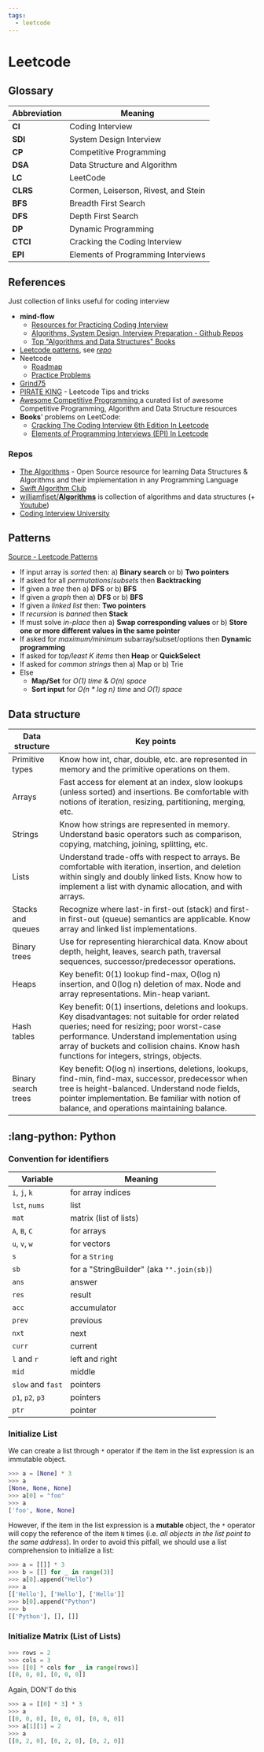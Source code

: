 ```yaml
---
tags:
  - leetcode
---
```


# Leetcode

## Glossary

Abbreviation | Meaning
-|-
**CI**   | Coding Interview
**SDI**  | System Design Interview
**CP**   | Competitive Programming  
**DSA**  | Data Structure and Algorithm  
**LC**   | LeetCode  
**CLRS** | Cormen, Leiserson, Rivest, and Stein  
**BFS**  | Breadth First Search  
**DFS**  | Depth First Search  
**DP**   | Dynamic Programming
**CTCI** | Cracking the Coding Interview
**EPI**  | Elements of Programming Interviews

## References

Just collection of links useful for coding interview

- **mind-flow**
  - [Resources for Practicing Coding Interview](../../blog/2018/2018-12-28-tech-interview-coding-prep-res.md)
  - [Algorithms, System Design, Interview Preparation - Github Repos](../../blog/2019/2019-01-17-algorithms-system-design-interview-preparation.md)
  - [Top "Algorithms and Data Structures" Books](../../blog/2019/2019-01-13-alg-and-ds-books.md)
- [Leetcode patterns](https://seanprashad.com/leetcode-patterns/), see [*repo*](https://github.com/seanprashad/leetcode-patterns)
- Neetcode
  - [Roadmap](https://neetcode.io/roadmap)
  - [Practice Problems](https://neetcode.io/practice)
- [Grind75](https://www.techinterviewhandbook.org/grind75)
- [PIRATE KING](https://www.piratekingdom.com/) - Leetcode Tips and tricks
- [Awesome Competitive Programming ](https://github.com/lnishan/awesome-competitive-programming) a curated list of awesome Competitive Programming, Algorithm and Data Structure resources
- **Books**' problems on LeetCode:
  - [Cracking The Coding Interview 6th Edition In Leetcode](https://leetcode.com/discuss/general-discussion/1152824/cracking-the-coding-interview-6th-edition-in-leetcode)
  - [Elements of Programming Interviews (EPI) In Leetcode](https://github.com/slgriff/EPI-to-LC)

### Repos

- [The Algorithms](https://github.com/TheAlgorithms) - Open Source resource for learning Data Structures & Algorithms and their implementation in any Programming Language
- [Swift Algorithm Club](https://github.com/raywenderlich/swift-algorithm-club)
- [williamfiset/**Algorithms**](https://github.com/williamfiset/Algorithms) is collection of algorithms and data structures (+ [Youtube](https://www.youtube.com/@WilliamFiset-videos))
- [Coding Interview University](https://github.com/jwasham/coding-interview-university)

## Patterns

[Source - Leetcode Patterns](https://seanprashad.com/leetcode-patterns/)

- If input array is *sorted* then: a) **Binary search** or b) **Two pointers**
- If asked for all *permutations*/*subsets* then **Backtracking**
- If given a *tree* then a) **DFS** or b) **BFS**
- If given a *graph* then a) **DFS** or b) **BFS**
- If given a *linked list* then: **Two pointers**
- If *recursion* is *banned* then **Stack**
- If must solve *in-place* then a) **Swap corresponding values** or b) **Store one or more different values in the same pointer**
- If asked for *maximum/minimum* subarray/subset/options then **Dynamic programming**
- If asked for *top/least K items* then **Heap** or **QuickSelect**
- If asked for *common strings* then a) Map or b) Trie
- Else
  - **Map/Set** for *O(1) time* & *O(n) space*
  - **Sort input** for *O(n * log n) time* and *O(1) space*

## Data structure

| Data structure | Key points |
|---|---|
| Primitive types | Know how int, char, double, etc. are represented in memory and the primitive operations on them.|
| Arrays  | Fast access for element at an index, slow lookups (unless sorted) and insertions. Be comfortable with notions of iteration, resizing, partitioning, merging, etc.|
| Strings | Know how strings are represented in memory. Understand basic operators such as comparison, copying, matching, joining, splitting, etc.|
| Lists | Understand trade-offs with respect to arrays. Be comfortable with iteration, insertion, and deletion within singly and doubly linked lists. Know how to implement a list with dynamic allocation, and with arrays.|
| Stacks and queues | Recognize where last-in first-out (stack) and first-in first-out (queue) semantics are applicable. Know array and linked list implementations.|
| Binary trees | Use for representing hierarchical data. Know about depth, height, leaves, search path, traversal sequences, successor/predecessor operations.|
| Heaps | Key benefit: 0(1) lookup find-max, O(log n) insertion, and 0(log n) deletion of max. Node and array representations. Min-heap variant.|
| Hash tables | Key benefit: 0(1) insertions, deletions and lookups. Key disadvantages: not suitable for order related queries; need for resizing; poor worst-case performance. Understand implementation using array of buckets and collision chains. Know hash functions for integers, strings, objects.|
| Binary search trees | Key benefit: O(log n) insertions, deletions, lookups, find-min, find-max, successor, predecessor when tree is height-balanced. Understand node fields, pointer implementation. Be familiar with notion of balance, and operations maintaining balance.|

## :lang-python: Python

### Convention for identifiers

Variable | Meaning
-|-
`i`, `j`, `k`     | for array indices
`lst`, `nums`     | list
`mat`             | matrix (list of lists)
`A`, `B`, `C`     | for arrays
`u`, `v`, `w`     | for vectors
`s`               | for a `String`
`sb`              | for a "StringBuilder" (aka `"".join(sb)`)
`ans`             | answer
`res`             | result
`acc`             | accumulator
`prev`            | previous
`nxt`             | next
`curr`            | current
`l` and `r`       | left and right
`mid`             | middle
`slow` and `fast` | pointers
`p1`, `p2`, `p3`  | pointers
`ptr`             | pointer

### Initialize List

We can create a list through `*` operator if the item in the list expression is an immutable object.

```python
>>> a = [None] * 3
>>> a
[None, None, None]
>>> a[0] = "foo"
>>> a
['foo', None, None]
```

However, if the item in the list expression is a **mutable** object, the `*` operator will copy the reference of the item `N` times (i.e. *all objects in the list point to the same address*). In order to avoid this pitfall, we should use a list comprehension to initialize a list:


```python
>>> a = [[]] * 3
>>> b = [[] for _ in range(3)]
>>> a[0].append("Hello")
>>> a
[['Hello'], ['Hello'], ['Hello']]
>>> b[0].append("Python")
>>> b
[['Python'], [], []]
```

### Initialize Matrix (List of Lists)

```python
>>> rows = 2
>>> cols = 3
>>> [[0] * cols for _ in range(rows)]
[[0, 0, 0], [0, 0, 0]]
```

Again, DON'T do this

```python
>>> a = [[0] * 3] * 3
>>> a
[[0, 0, 0], [0, 0, 0], [0, 0, 0]]
>>> a[1][1] = 2
>>> a
[[0, 2, 0], [0, 2, 0], [0, 2, 0]]
```